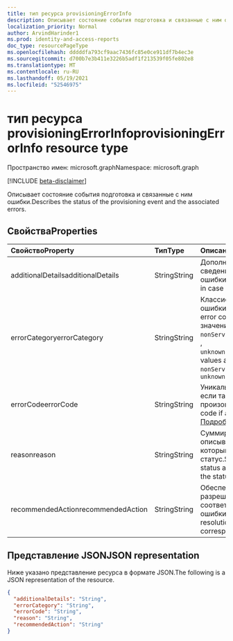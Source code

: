 ```yaml
---
title: тип ресурса provisioningErrorInfo
description: Описывает состояние события подготовка и связанные с ним ошибки.
localization_priority: Normal
author: ArvindHarinder1
ms.prod: identity-and-access-reports
doc_type: resourcePageType
ms.openlocfilehash: dddddfa793cf9aac7436fc85e0ce911df7b4ec3e
ms.sourcegitcommit: d700b7e3b411e3226b5adf1f213539f05fe802e8
ms.translationtype: MT
ms.contentlocale: ru-RU
ms.lasthandoff: 05/19/2021
ms.locfileid: "52546975"
---
```

# <a name="provisioningerrorinfo-resource-type"></a><span data-ttu-id="8ff8e-103">тип ресурса provisioningErrorInfo</span><span class="sxs-lookup"><span data-stu-id="8ff8e-103">provisioningErrorInfo resource type</span></span>

<span data-ttu-id="8ff8e-104">Пространство имен: microsoft.graph</span><span class="sxs-lookup"><span data-stu-id="8ff8e-104">Namespace: microsoft.graph</span></span>

[!INCLUDE [beta-disclaimer](../../includes/beta-disclaimer.md)]

<span data-ttu-id="8ff8e-105">Описывает состояние события подготовка и связанные с ним ошибки.</span><span class="sxs-lookup"><span data-stu-id="8ff8e-105">Describes the status of the provisioning event and the associated errors.</span></span> 

## <a name="properties"></a><span data-ttu-id="8ff8e-106">Свойства</span><span class="sxs-lookup"><span data-stu-id="8ff8e-106">Properties</span></span>

| <span data-ttu-id="8ff8e-107">Свойство</span><span class="sxs-lookup"><span data-stu-id="8ff8e-107">Property</span></span>     | <span data-ttu-id="8ff8e-108">Тип</span><span class="sxs-lookup"><span data-stu-id="8ff8e-108">Type</span></span>        | <span data-ttu-id="8ff8e-109">Описание</span><span class="sxs-lookup"><span data-stu-id="8ff8e-109">Description</span></span> |
|:-------------|:------------|:------------|
|<span data-ttu-id="8ff8e-110">additionalDetails</span><span class="sxs-lookup"><span data-stu-id="8ff8e-110">additionalDetails</span></span>|<span data-ttu-id="8ff8e-111">String</span><span class="sxs-lookup"><span data-stu-id="8ff8e-111">String</span></span>|<span data-ttu-id="8ff8e-112">Дополнительные сведения в случае ошибки.</span><span class="sxs-lookup"><span data-stu-id="8ff8e-112">Additional details in case of error.</span></span>|
|<span data-ttu-id="8ff8e-113">errorCategory</span><span class="sxs-lookup"><span data-stu-id="8ff8e-113">errorCategory</span></span>|<span data-ttu-id="8ff8e-114">String</span><span class="sxs-lookup"><span data-stu-id="8ff8e-114">String</span></span>|<span data-ttu-id="8ff8e-115">Классифицировать код ошибки.</span><span class="sxs-lookup"><span data-stu-id="8ff8e-115">Categorizes the error code.</span></span> <span data-ttu-id="8ff8e-116">Возможные значения `failure` : `nonServiceFailure` , `success` , `unknownFutureValue`</span><span class="sxs-lookup"><span data-stu-id="8ff8e-116">Possible values are `failure`, `nonServiceFailure`, `success`, `unknownFutureValue`</span></span>|
|<span data-ttu-id="8ff8e-117">errorCode</span><span class="sxs-lookup"><span data-stu-id="8ff8e-117">errorCode</span></span>|<span data-ttu-id="8ff8e-118">String</span><span class="sxs-lookup"><span data-stu-id="8ff8e-118">String</span></span>|<span data-ttu-id="8ff8e-119">Уникальный код ошибки, если таковое произошло.</span><span class="sxs-lookup"><span data-stu-id="8ff8e-119">Unique error code if any occurred.</span></span> [<span data-ttu-id="8ff8e-120">Подробнее</span><span class="sxs-lookup"><span data-stu-id="8ff8e-120">Learn more</span></span>](/azure/active-directory/reports-monitoring/concept-provisioning-logs#error-codes)|
|<span data-ttu-id="8ff8e-121">reason</span><span class="sxs-lookup"><span data-stu-id="8ff8e-121">reason</span></span>|<span data-ttu-id="8ff8e-122">String</span><span class="sxs-lookup"><span data-stu-id="8ff8e-122">String</span></span>|<span data-ttu-id="8ff8e-123">Суммирует состояние и описывает причины, по которым произошел этот статус.</span><span class="sxs-lookup"><span data-stu-id="8ff8e-123">Summarizes the status and describes why the status happened.</span></span>|
|<span data-ttu-id="8ff8e-124">recommendedAction</span><span class="sxs-lookup"><span data-stu-id="8ff8e-124">recommendedAction</span></span>|<span data-ttu-id="8ff8e-125">String</span><span class="sxs-lookup"><span data-stu-id="8ff8e-125">String</span></span>|<span data-ttu-id="8ff8e-126">Обеспечивает разрешение соответствующей ошибки.</span><span class="sxs-lookup"><span data-stu-id="8ff8e-126">Provides the resolution for the corresponding error.</span></span>|

## <a name="json-representation"></a><span data-ttu-id="8ff8e-127">Представление JSON</span><span class="sxs-lookup"><span data-stu-id="8ff8e-127">JSON representation</span></span>

<span data-ttu-id="8ff8e-128">Ниже указано представление ресурса в формате JSON.</span><span class="sxs-lookup"><span data-stu-id="8ff8e-128">The following is a JSON representation of the resource.</span></span>

<!-- {
  "blockType": "resource",
  "optionalProperties": [

  ],
  "@odata.type": "microsoft.graph.provisioningErrorInfo",
  "baseType": null
}-->

```json
{
  "additionalDetails": "String",
  "errorCategory": "String",
  "errorCode": "String",
  "reason": "String",
  "recommendedAction": "String"
}
```

<!-- uuid: 16cd6b66-4b1a-43a1-adaf-3a886856ed98
2019-02-04 14:57:30 UTC -->
<!-- {
  "type": "#page.annotation",
  "description": "provisioningErrorInfo resource",
  "keywords": "",
  "section": "documentation",
  "tocPath": ""
}-->


